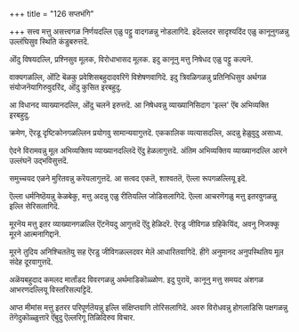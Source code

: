 +++
title = "126 सप्तभंगि"

+++
सत्त्व मत्तु असत्त्वगळ निर्णयदल्लि एळु पट्टु वादगळन्नु नोडलागिदॆ. इदॆल्लदर सादृश्यदिंद एळु कानूनुगळन्नु उल्लंघिसुव स्थिति कंडुबरुत्तदॆ.

ऒंदु विषयदल्लि, प्रश्निसुव मूलक, विरोधाभासद मूलक. इदु कानूनु मत्तु निषेधद एळु पट्टु कल्पनॆ.

वाक्यगळल्लि, ऒंटि बॆळकु प्रवेशिसबहुदादवरिगॆ विशेषणवागिदॆ. इदु त्रिवळिगळन्नु प्रतिनिधिसुव अर्थगळ संयोजनॆयागिरुवुदरिंद, ऒंदु कुसित इरबहुदु.

आ विधानद व्याख्यानदल्लि, ऒंदु चलनॆ इरुत्तदॆ. आ निषेधवन्नु व्याख्यानिसिदाग 'इल्ल' ऎंब अभिव्यक्ति इरबहुदु.

क्रमेण, ऎरडू दृष्टिकोनगळल्लिन प्रयोगवु सामान्यवागुत्तदॆ. एककालिक व्यत्यासदल्लि, अदन्नु हेळुवुदु असाध्य.

ऐदने विरामवन्नु मूल अभिव्यक्तिय व्याख्यानदल्लिदॆ ऎंदु हेळलागुत्तदॆ. अंतिम अभिव्यक्तिय व्याख्यानदल्लि आरने उल्लंघनॆ उद्भविसुत्तदॆ.

समुच्चयद एळने मुरितवन्नु करॆयलागुत्तदॆ. आ सत्वद एकतॆ, शाश्वततॆ, ऎल्ला रूपगळल्लियू इदॆ.

ऎल्ला धर्मनिष्ठॆयन्नु केळबेकु, मत्तु अदन्नु एळु रीतियल्लि जोडिसलागिदॆ. ऎल्ला आचरणॆगळु मत्तु इतरवुगळन्नु इल्लि सेरिसलागिदॆ.

मूरनॆय मत्तु इतर व्याख्यानगळल्लि ऎंटनॆयदु आगुत्तदॆ ऎंदु हेळिदरॆ. ऎरडु जीविगळ ग्रहिकॆयिंद, अवनु निजक्कू मूरने आत्मनागिद्दानॆ.

मूरने तुदिय अनिश्चिततॆयु सह ऎरडु जीविगळल्लदवर मेलॆ आधारितवागिदॆ. हीगॆ अनुमानद अनुपस्थितिय मूल संदेह दूरवागुत्तदॆ.

अळॆयबहुदाद कमलद मार्तांडद विवरगळन्नु अर्थमाडिकॊळ्ळोण. इदु पुरावॆ, कानूनु मत्तु समयद अंशगळ आभरणदल्लियू विस्तरिसल्पट्टिदॆ.

आप्त मीमांस मत्तु इतरर परिपूर्णतॆयन्नु इल्लि संक्षिप्तवागि तोरिसलागिदॆ. अवरु विरोधवन्नु होगलाडिसि पक्षगळन्नु तॆगॆदुकॊळ्ळुत्तारॆ ऎंबुदु ऎल्लरिगू तिळिदिरुव विचार.

